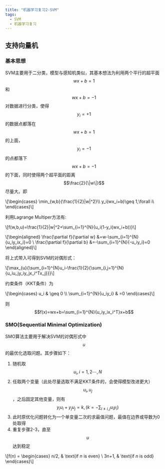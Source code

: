 ```yaml
---
title: "机器学习复习2-SVM" 
tags: 
  - SVM
  - 机器学习复习
---
```



<script type="text/x-mathjax-config">
MathJax.Hub.Config({
	tex2jax: {
		inlineMath: [['$','$'], ['\\(','\\)']],
		processEscapes: true,
		skipTags: ['script', 'noscript', 'style', 'textarea', 'pre', 'code']
	},
	 	  TeX: {
			  equationNumbers: {
				  autoNumber: ["AMS"],
				  useLabelIds: true
			  }
		  },
		  "HTML-CSS": {
			  linebreaks: {
				  automatic: true
			  },
			  scale: 85
		  },
		  SVG: {
			  linebreaks: {
				  automatic: true
			  }
		  }
});
MathJax.Hub.Queue(function() {
	var all = MathJax.Hub.getAllJax(), i;
	for(i = 0; i < all.length; i += 1) {
		all[i].SourceElement().parentNode.className += ' has-jax';
	}
});
</script>


<script type="text/javascript" src="http://cdn.mathjax.org/mathjax/latest/MathJax.js?config=default"></script>
 
## 支持向量机

### 基本思想

SVM主要用于二分类，模型与感知机类似，其基本想法为利用两个平行的超平面$$wx+b=1$$和$$wx+b=-1$$对数据进行分类，使得$$y_i=+1$$的数据点都落在$$wx+b=1$$的上面，$$y_i=-1$$的点都落下$$wx+b=-1$$的下面，同时使得两个超平面的距离$$\frac{2}{\|w\|}$$尽量大。即

\\[\begin{cases}
\min_{w,b}{\frac{1}{2}\|w\|^2}\\\\
y_i(wx_i+b)\geq 1,\forall i\\
\end{cases}\\]

利用Lagrange Multiper方法有:

\\[f(w,b,u)=\frac{1}{2}\|w\|^2+\sum_{i=1}^{N}{u_i(1-y_i(wx_i+b))}\\]

\\[\begin{aligned}
\frac{\partial f}{\partial w} &=w-\sum_{i=1}^{N}{u_iy_ix_i}=0 \\
\frac{\partial f}{\partial b} &=-\sum_{i=1}^{N}{-u_iy_i}=0
\end{aligned}\\]

将上式带入可得到SVM的对偶形式：

\\[\max_{u}{\sum_{i=1}^{N}u_i-\frac{1}{2}{\sum_{i,j=1}^{N}{u_iu_jy_iy_jx_i^Tx_j}}}\\]

约束条件（KKT条件）为

\\[\begin{cases}
u_i & \geq 0 \\\\
\sum_{i=1}^{N}{u_iy_i} & =0
\end{cases}\\]

则$$f(x)=wx+b=\sum_{i=1}^{N}{u_iy_ix_i^T}x+b$$

### SMO(Sequential Minimal Optimization)

SMO算法主要用于解决SVM的对偶形式中$$u$$的最优化选取问题。其步骤如下：

1. 随机取$$u_i,i=1,2\cdots,N$$
2. 任取两个变量（此处尽量选取不满足KKT条件的，会使得模型改进更大）$$u_i,u_j$$，之后固定其他变量，则有$$y_iu_i+y_ju_j=k,(k=-\sum_{l\neq i,j}{u_ly_l})$$
3. 此时原优化问题转化为一个单变量二次的求最值问题，最值在边界或导数为0处取得
4. 重复步骤2-3，直至$$u$$达到稳定

\\[f(n) = 
\begin{cases}
n/2, & \text{if $n$ is even} \\
3n+1, & \text{if $n$ is odd}
\end{cases}\\]
